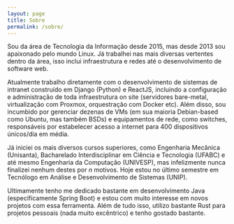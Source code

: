 ```yaml
---
layout: page
title: Sobre
permalink: /sobre/
---
```


Sou da área de Tecnologia da Informação desde 2015, mas desde 2013 sou apaixonado pelo mundo Linux. Já trabalhei nas mais diversas vertentes dentro da área, isso inclui infraestrutura e redes até o desenvolvimento de software web.

Atualmente trabalho diretamente com o desenvolvimento de sistemas de intranet construído em Django (Python) e ReactJS, incluindo a configuração e administração de toda infraestrutura on site (servidores bare-metal, virtualização com Proxmox, orquestração com Docker etc). Além disso, sou incumbido por gerenciar dezenas de VMs (em sua maioria Debian-based como Ubuntu, mas também BSDs) e equipamentos de rede, como switches, responsáveis por estabelecer acesso a internet para 400 dispositivos únicos/dia em média.

Já iniciei os mais diversos cursos superiores, como Engenharia Mecânica (Unisanta), Bacharelado Interdisciplinar em Ciência e Tecnologia (UFABC) e até mesmo Engenharia da Computação (UNIVESP), mas infelizmente nunca finalizei nenhum destes por _n_ motivos. Hoje estou no último semestre em Tecnólogo em Análise e Desenvolvimento de Sistemas (UNIP).

Ultimamente tenho me dedicado bastante em desenvolvimento Java (especificamente Spring Boot) e estou com muito interesse em novos projetos com essa ferramenta. Além de tudo isso, utilizo bastante Rust para projetos pessoais (nada muito excêntrico) e tenho gostado bastante. 